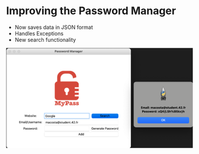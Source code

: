 # Improving the Password Manager

- Now saves data in JSON format
- Handles Exceptions
- New search functionality

![alt text](https://github.com/macosta-42/100_days_of_code/blob/main/2_Intermediate/day30_Improving_the_Password/Screenshot%202021-01-14%20at%2011.40.33.png?raw=true)
